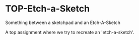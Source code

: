 # TOP-Etch-a-Sketch
Something between a sketchpad and an Etch-A-Sketch

A top assignment where we try to recreate an 'etch-a-sketch'.